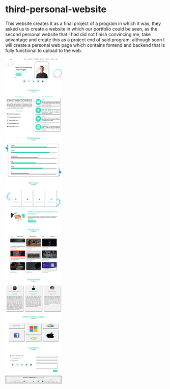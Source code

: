 # third-personal-website
This website creates it as a final project of a program in which it was, they asked us to create a website in which our portfolio could be seen, as the second personal website that I had did not finish convincing me, take advantage and create this as a project end of said program, although soon I will create a personal web page which contains fontend and backend that is fully functional to upload to the web.

![preview web app.](https://github.com/JuanWebDeveloper/third-personal-website/blob/master/img/preview.png)